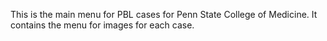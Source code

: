 This is the main menu for PBL cases for Penn State College of Medicine.  It contains the menu for images for each case.
